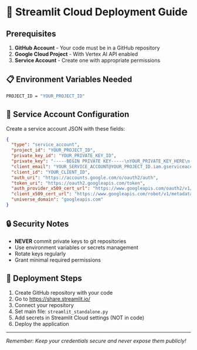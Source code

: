 # 🚀 Streamlit Cloud Deployment Guide

## Prerequisites

1. **GitHub Account** - Your code must be in a GitHub repository
2. **Google Cloud Project** - With Vertex AI API enabled
3. **Service Account** - Create one with appropriate permissions

## 📋 Environment Variables Needed

```bash
PROJECT_ID = "YOUR_PROJECT_ID"
```

## 🔑 Service Account Configuration

Create a service account JSON with these fields:
```json
{
  "type": "service_account",
  "project_id": "YOUR_PROJECT_ID",
  "private_key_id": "YOUR_PRIVATE_KEY_ID",
  "private_key": "-----BEGIN PRIVATE KEY-----\nYOUR_PRIVATE_KEY_HERE\n-----END PRIVATE KEY-----\n",
  "client_email": "YOUR_SERVICE_ACCOUNT@YOUR_PROJECT_ID.iam.gserviceaccount.com",
  "client_id": "YOUR_CLIENT_ID",
  "auth_uri": "https://accounts.google.com/o/oauth2/auth",
  "token_uri": "https://oauth2.googleapis.com/token",
  "auth_provider_x509_cert_url": "https://www.googleapis.com/oauth2/v1/certs",
  "client_x509_cert_url": "https://www.googleapis.com/robot/v1/metadata/x509/YOUR_SERVICE_ACCOUNT%40YOUR_PROJECT_ID.iam.gserviceaccount.com",
  "universe_domain": "googleapis.com"
}
```

## 🔒 Security Notes

- **NEVER** commit private keys to git repositories
- Use environment variables or secrets management
- Rotate keys regularly
- Grant minimal required permissions

## 📝 Deployment Steps

1. Create GitHub repository with your code
2. Go to https://share.streamlit.io/
3. Connect your repository 
4. Set main file: `streamlit_standalone.py`
5. Add secrets in Streamlit Cloud settings (NOT in code)
6. Deploy the application

---
*Remember: Keep your credentials secure and never expose them publicly!* 
